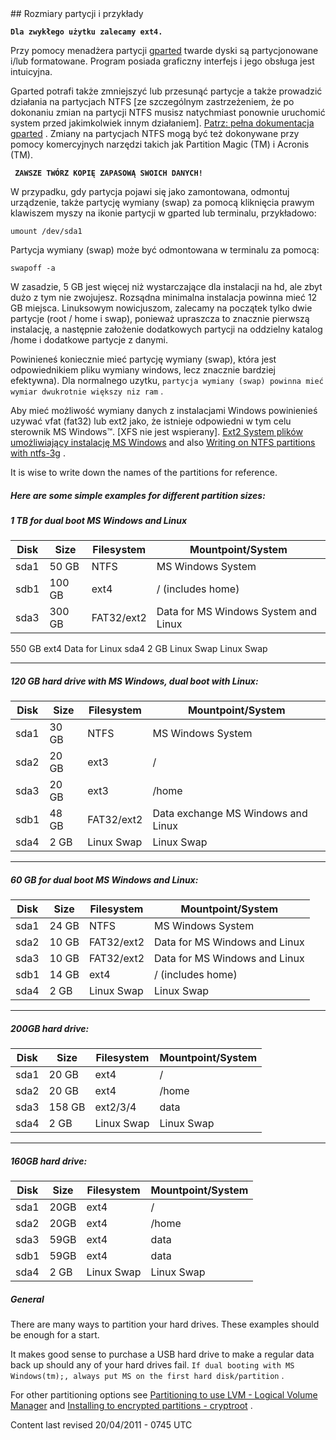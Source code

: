 <div id="main-page"></div>
<div class="divider" id="part-example"></div>
## Rozmiary partycji i przykłady

**`Dla zwykłego użytku zalecamy ext4.`**

Przy pomocy menadżera partycji  [gparted](part-gparted-pl.htm)  twarde dyski są partycjonowane i/lub formatowane. Program posiada graficzny interfejs i jego obsługa jest intuicyjna.

Gparted potrafi także zmniejszyć lub przesunąć partycje a także prowadzić działania na partycjach NTFS [ze szczególnym zastrzeżeniem, że po dokonaniu zmian na partycji NTFS musisz natychmiast ponownie uruchomić system przed jakimkolwiek innym działaniem].  [Patrz: pełna dokumentacja gparted](http://gparted.sourceforge.net/) . Zmiany na partycjach NTFS mogą być też dokonywane przy pomocy komercyjnych narzędzi takich jak Partition Magic (TM) i Acronis (TM).

**` ZAWSZE TWÓRZ KOPIĘ ZAPASOWĄ SWOICH DANYCH!`**

W przypadku, gdy partycja pojawi się jako zamontowana, odmontuj urządzenie, także partycję wymiany (swap) za pomocą kliknięcia prawym klawiszem myszy na ikonie partycji w gparted lub terminalu, przykładowo:

~~~  
umount /dev/sda1  
~~~

Partycja wymiany (swap) może być odmontowana w terminalu za pomocą: 

~~~  
swapoff -a  
~~~

W zasadzie, 5 GB jest więcej niż wystarczające dla instalacji na hd, ale zbyt dużo z tym nie zwojujesz. Rozsądna minimalna instalacja powinna mieć 12 GB miejsca. Linuksowym nowicjuszom, zalecamy na początek tylko dwie partycje (root / home i swap), ponieważ upraszcza to znacznie pierwszą instalację, a następnie założenie dodatkowych partycji na oddzielny katalog /home i dodatkowe partycje z danymi.

Powinieneś koniecznie mieć partycję wymiany (swap), która jest odpowiednikiem pliku wymiany windows, lecz znacznie bardziej efektywna). Dla normalnego uzytku, `partycja wymiany (swap) powinna mieć wymiar dwukrotnie większy niz ram` .

Aby mieć możliwość wymiany danych z instalacjami Windows powinienieś uzywać vfat (fat32) lub ext2 jako, że istnieje odpowiedni w tym celu sterownik MS Windows™. [XFS nie jest wspierany].  [Ext2 System plików umożliwiający instalację MS Windows](http://www.fs-driver.org/)  and also  [Writing on NTFS partitions with ntfs-3g](part-gparted-pl.htm#hd-ntfs3g) .

It is wise to write down the names of the partitions for reference.

##### Here are some simple examples for different partition sizes:

##### 1 TB for dual boot MS Windows and Linux

|  **Disk**  |  **Size**  |  **Filesystem**  |  **Mountpoint/System**  | 
| ---- | ---- | ---- | ---- |
| sda1 | 50 GB | NTFS | MS Windows System | 
| sdb1 | 100 GB | ext4 | / (includes home) | 
| sda3 | 300 GB | FAT32/ext2 | Data for MS Windows System and Linux | 

<td>550 GB</td>
<td>ext4</td>
<td>Data for Linux</td>
</tr>
<tr>
<td>sda4</td>
<td>2 GB</td>
<td>Linux Swap</td>
<td>Linux Swap</td>
</tr>
</tbody>

---

##### 120 GB hard drive with MS Windows, dual boot with Linux:

|  **Disk**  |  **Size**  |  **Filesystem**  |  **Mountpoint/System**  | 
| ---- | ---- | ---- | ---- |
| sda1 | 30 GB | NTFS | MS Windows System | 
| sda2 | 20 GB | ext3 | / | 
| sda3 | 20 GB | ext3 | /home | 
| sdb1 | 48 GB | FAT32/ext2 | Data exchange MS Windows and Linux | 
| sda4 | 2 GB | Linux Swap | Linux Swap | 


---

##### 60 GB for dual boot MS Windows and Linux:

|  **Disk**  |  **Size**  |  **Filesystem**  |  **Mountpoint/System**  | 
| ---- | ---- | ---- | ---- |
| sda1 | 24 GB | NTFS | MS Windows System | 
| sda2 | 10 GB | FAT32/ext2 | Data for MS Windows and Linux | 
| sda3 | 10 GB | FAT32/ext2 | Data for MS Windows and Linux | 
| sdb1 | 14 GB | ext4 | / (includes home) | 
| sda4 | 2 GB | Linux Swap | Linux Swap | 


---

##### 200GB hard drive:

|  **Disk**  |  **Size**  |  **Filesystem**  |  **Mountpoint/System**  | 
| ---- | ---- | ---- | ---- |
| sda1 | 20 GB | ext4 | / | 
| sda2 | 20 GB | ext4 | /home | 
| sda3 | 158 GB | ext2/3/4 | data | 
| sda4 | 2 GB | Linux Swap | Linux Swap | 


---

##### 160GB hard drive:

|  **Disk**  |  **Size**  |  **Filesystem**  |  **Mountpoint/System**  | 
| ---- | ---- | ---- | ---- |
| sda1 | 20GB | ext4 | / | 
| sda2 | 20GB | ext4 | /home | 
| sda3 | 59GB | ext4 | data | 
| sdb1 | 59GB | ext4 | data | 
| sda4 | 2 GB | Linux Swap | Linux Swap | 

##### General

There are many ways to partition your hard drives. These examples should be enough for a start.

 It makes good sense to purchase a USB hard drive to make a regular data back up should any of your hard drives fail. `If dual booting with MS Windows(tm);, always put MS on the first hard disk/partition` .

For other partitioning options see  [Partitioning to use LVM - Logical Volume Manager](part-lvm-pl.htm#part-lvm)  and  [Installing to encrypted partitions - cryptroot](hd-install-crypt-pl.htm#install-crypt) .

<div id="rev">Content last revised 20/04/2011 - 0745 UTC </div>
